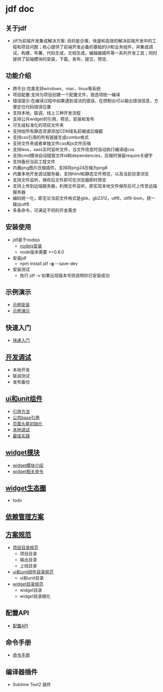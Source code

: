 # jdf doc

## 关于jdf

* jdf为前端开发集成解决方案:
	目的是合理，快速和高效的解决前端开发中的工程和项目问题；核心提供了前端开发必备的基础的UI和业务组件，并集成调试，构建，布署，代码生成，文档生成，编辑器插件等一系列开发工具；同时提供了前端模块的安装，下载，发布，提交，预览．

## 功能介绍

* 跨平台:完美支持windows、mac、linux等系统
* 项目配置:支持为项目创建一个配置文件，按选项统一编译
* 错误提示:在编译过程中如果遇到语法的错误，在控制台可以输出错误信息，方便定位代码错误位置
* 支持本地，联调，线上三种开发流程
* 支持公共widget的引用，预览，安装和发布
* 可生成标准化的项目文件夹
* 支持给所有静态资源添加CDN域名前缀或后缀戳
* 支持css引用的所有链接生成combo格式
* 支持文件夹或者单独文件css和js文件压缩
* 支持less，sass实时监听文件，当文件改变时自动执行编译成css
* 支持cmd模块自动提取文件id和dependencies，压缩时保留require关键字
* 支持备份当前工程文件
* 内置png图片压缩插件，支持将png24压缩为png8
* 内置本地开发调试服务器，支持html和静态文件预览，以及当前目录浏览
* 支持文件监听，保存后文件即可在浏览器即时预览
* 支持上传到远端服务器，利用文件监听，即实现本地文件保存后可上传至远端服务器
* 编码统一化，即无论当前文件格式是gbk，gb2312，utf8，utf8-bom，统一输出utf8
* 多条命令，可满足不同的开发需求

## 安装使用

* jdf基于nodejs
	* [nodejs安装](http://nodejs.org/download/)
	* node版本需要 >=0.8.0
* 安装jdf
	* npm install jdf **-g** --save-dev
* 安装测试
	* 执行 jdf -v 如果出现版本号则说明你已安装成功

## 示例演示
* [示例安装](demo.md#示例安装)
* [示例演示](demo.md#示例演示)

## 快速入门
* [快速入门](abc.md)

## [开发调试](dev.md)
* 本地开发
* 联调测试
* 发布备份
	
## [ui和unit组件](ui.md)
* [引用方法](ui.md#引用方法)
* [公共base引用](ui.md#公共base引用)
* [页面头尾初始化](ui.md#页面头尾初始化)
* [本地调试](ui.md#本地调试)
* [最佳实践](ui.md#最佳实践)

## [widget模块](widget.md)
*  [widget模块介绍](widget.md#widget模块介绍)
*  [widget相关命令](widget.md#widget相关命令)

## [widget生态圈](widgetcircle.md)
* todo

## [依赖管理方案](depend.md)

## [方案规范](dir.md)
* [项目目录规范](dir.md#项目目录规范)
	* 项目目录
	* 输出目录
	* 上线目录
* [ui和unit组件目录规范](dir.md#ui和unit组件目录规范)
	* ui和unit目录
* [widget目录规范](dir.md#widget目录规范)
	* widget目录
	* widget目录细化

## 配置API
* [配置API](config.md)

## 命令手册
* [命令手册](api.md)

## 编译器插件
* Sublime Text2 插件
